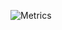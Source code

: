 ![Metrics](https://metrics.lecoq.io/suarasiy?template=classic&isocalendar=1&wakatime=1&achievements=1&isocalendar.duration=half-year&achievements.threshold=C&achievements.secrets=true&achievements.display=compact&achievements.limit=0&wakatime.days=7&wakatime.sections=time%2C%20projects%2C%20projects-graphs%2C%20languages%2C%20languages-graphs%2C%20editors%2C%20os&wakatime.limit=5&wakatime.url=https%3A%2F%2Fwakatime.com%2Fsuarasiy&wakatime.user=suarasiy&config.timezone=Asia%2FSingapore)
